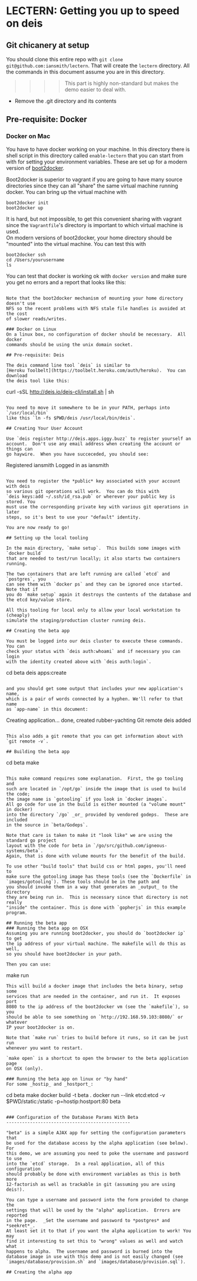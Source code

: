 # LECTERN: Getting you up to speed on deis

## Git chicanery at setup
You should clone this entire repo with `git clone git@github.com:iansmith/lectern`.
That will create the `lectern` directory. All the commands in this document
assume you are in this directory.

>>>> This part is highly non-standard but makes the demo easier to deal with.

* Remove the .git directory and its contents 

## Pre-requisite: Docker

### Docker on Mac
You have to have docker working on your machine.   In this directory there is 
shell script in this directory called `enable-lectern` that you can start 
from with for setting your environment variables.  These are set up for
a modern version of [boot2docker](http://boot2docker.io).  

Boot2docker is  superior to vagrant if you are going to have many source 
directories  since they can all "share" the same virtual machine running docker. 
You can bring up the virtual machine with 
```
boot2docker init
boot2docker up
```

It is hard, but not impossible, to get this convenient sharing with vagrant 
since the `Vagrantfile`'s directory is important to which virtual machine is used.  
On modern versions of boot2docker, your home directory should be "mounted" 
into the virtual machine. You can test this with 

```
boot2docker ssh
cd /Users/yourusername
ls
```
You can test that docker is working ok with `docker version` and make sure you
get no errors and a report that looks like this:
```

Note that the boot2docker mechanism of mounting your home directory doesn't use
NFS so the recent problems with NFS stale file handles is avoided at the cost
of slower reads/writes.

### Docker on Linux
On a linux box, no configuration of docker should be necessary.  All docker
commands should be using the unix domain socket.

## Pre-requisite: Deis

The deis command line tool `deis` is similar to 
[Heroku Toolbelt](https://toolbelt.heroku.com/auth/heroku).  You can download
the deis tool like this:

```
 curl -sSL http://deis.io/deis-cli/install.sh | sh
 ```

You need to move it somewhere to be in your PATH, perhaps into `/usr/local/bin`
like this `ln -fs $PWD/deis /usr/local/bin/deis`. 

## Creating Your User Account

Use `deis register http://deis.apps.iggy.buzz` to register yourself an
account.  Don't use any email address when creating the account or things can
go haywire.  When you have succeceded, you should see:
```
Registered iansmith
Logged in as iansmith
```

You need to register the *public* key associated with your account with deis 
so various git operations will work.  You can do this with
`deis keys:add ~/.ssh/id_rsa.pub` or wherever your public key is stored. You
must use the corresponding private key with various git operations in later
steps, so it's best to use your "default" identity.

You are now ready to go!

## Setting up the local tooling

In the main directory, `make setup`.  This builds some images with `docker build`
that are needed to test/run locally; it also starts two containers running.  

The two containers that are left running are called `etcd` and `postgres`, you
can see them with `docker ps` and they can be ignored once started.  Note that if
you do `make setup` again it destroys the contents of the database and
the etcd key/value store.

All this tooling for local only to allow your local workstation to (cheaply)
simulate the staging/production cluster running deis.

## Creating the beta app

You must be logged into our deis cluster to execute these commands. You can
check your status with `deis auth:whoami` and if necessary you can login
with the identity created above with `deis auth:login`.

```
cd beta
deis apps:create
```

and you should get some output that includes your new application's name,
which is a pair of words connected by a hyphen. We'll refer to that name
as `app-name` in this document:

```
Creating application... done, created rubber-yachting
Git remote deis added
```

This also adds a git remote that you can get information about with 
`git remote -v`.

## Building the beta app

```
cd beta
make
```

This make command requires some explanation.  First, the go tooling and
such are located in `/opt/go` inside the image that is used to build the code;
the image name is `gotooling` if you look in `docker images`.  
All go code for use in the build is either mounted (a "volume mount" in docker) 
into the directory `/go` _or_ provided by vendored godeps.  These are included 
in the source in `beta/Godeps`. 

Note that care is taken to make it "look like" we are using the standard go project
layout with the code for beta in `/go/src/github.com/igneous-systems/beta`.
Again, that is done with volume mounts for the benefit of the build.

To use other "build tools" that build css or html pages, you'll need to
make sure the gotooling image has these tools (see the `Dockerfile` in
`images/gotooling`). These tools should be in the path and
you should invoke them in a way that generates an _output_ to the directory
they are being run in.  This is necessary since that directory is not really 
"inside" the container. This is done with `gopherjs` in this example program.

## Running the beta app 
### Running the beta app on OSX
Assuming you are running boot2docker, you should do `boot2docker ip` to get
the ip address of your virtual machine. The makefile will do this as well,
so you should have boot2docker in your path.

Then you can use:

```
make run
```
This will build a docker image that includes the beta binary, setup some
services that are needed in the container, and run it.  It exposes port
8080 to the ip address of the boot2docker vm (see the `makefile`), so you 
should be able to see something on `http://192.168.59.103:8080/` or whatever
IP your boot2docker is on.

Note that `make run` tries to build before it runs, so it can be just run 
whenever you want to restart.

`make open` is a shortcut to open the browser to the beta application page
on OSX (only).

### Running the beta app on linux or "by hand"
For some _hostip_ and _hostport_:

```
cd beta
make
docker build -t beta .
docker run --link etcd:etcd -v $PWD/static:/static -p=hostip:hostport:80 beta
```

### Configuration of the Database Params With Beta
-----------------------------------------------

"beta" is a simple AJAX app for setting the configuration parameters that 
be used for the database access by the alpha application (see below).  For
this demo, we are assuming you need to poke the username and password to use
into the `etcd` storage.  In a real application, all of this configuration
should probably be done with environment variables as this is both more
12-factorish as well as trackable in git (assuming you are using deis!).

You can type a username and password into the form provided to change the
settings that will be used by the "alpha" application.  Errors are reported
in the page.  _Set the username and password to *postgres* and *seekret*_. 
At least set it to that if you want the alpha application to work! You may
find it interesting to set this to "wrong" values as well and watch what
happens to alpha.  The username and password is burned into the 
database image in use with this demo and is not easily changed (see
`images/database/provision.sh` and `images/database/provision.sql`).

## Creating the alpha app

